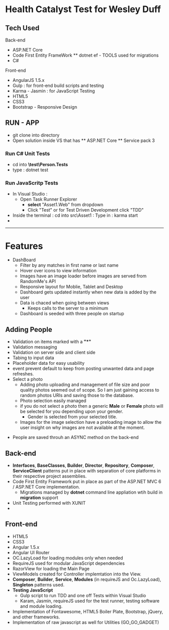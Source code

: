 # Health Catalyst Test for Wesley Duff

## Tech Used

Back-end
* ASP.NET Core
* Code First Entity FrameWork
** dotnet ef - TOOLS used for migrations
* C#

Front-end
* AngularJS 1.5.x
* Gulp : for front-end build scripts and testing
* Karma - Jasmin : for JavaScript Testing
* HTML5 
* CSS3
* Bootstrap - Responsive Design

## RUN - APP

* git clone into directory
* Open solution inside VS that has 
** ASP.NET Core 
** Service pack 3

### Run C# Unit Tests
* cd into __\test\Person.Tests__
* type : dotnet test

### Run JavaScritp Tests
* In Visual Studio : 
  - Open Task Runner Explorer
    - __select__ "Asset1.Web" from dropdown
    - Click "Test" or for Test Driven Development click "TDD"
* Inside the terminal : cd into src\Asset1 : Type in : karma start
* 
-----

# Features

* DashBoard
  - Filter by any matches in first name or last name
  - Hover over icons to view information
  - Images have an image loader before images are served from RandomMe's API
  - Responsive layout for Moblie, Tablet and Desktop
  - Dashboard gets updated instantly when new data is added by the user
  - Data is chaced when going between views
    - Keeps calls to the server to a minimum
  - Dashboard is seeded with three people on startup

## Adding People

* Validation on items marked with a __"*"__
* Validation messaging
* Validation on server side and client side
* Tabing to input data
* Placeholder data for easy usability
* event prevent default to keep from posting unwanted data and page refreshes.
* Select a photo
  - Adding photo uploading and management of file size and poor quality photos seemed out of scope. So I am just gaining access to random photos URIs and saving those to the database.
  - Photo selection easily managed
  - if you do not select a photo then a generic __Male__ or __Female__ photo will be selected for you depending upon your gender.
    - Gender is selected from your selected title.
  - Images for the image selection have a preloading image to allow the user insight on why images are not available at the moment.
- People are saved throuh an ASYNC method on the back-end

## Back-end

- __Interfaces__, __BaseClasses__, __Builder__, __Director__, __Repository__, __Composer__, __ServiceClient__ patterns put in place with separation of core platforms in their respective project assemblies.
- Code First Entity Framework put in place as part of the ASP.NET MVC 6 / ASP.NET Core implementation.
  - Migrations managed by __dotnet__ command line appliation wtih build in __migration__ support
- Unit Testing performed with XUNIT
- 
## Front-end 

- HTML5
- CSS3
- Angular 1.5.x
- Angular UI Router
- OC.LazyLoad for loading modules only when needed
- RequireJS used for modular JavaScript dependencies
- RazorView for loading the Main Page
- ViewModels created for Controller implemtation into the View.
- __Composer__, __Builder__, __Service__, __Modules__ (in requireJS and Oc.LazyLoad), __Singleton__ patterns used.
- __Testing JavaScript__
  - Gulp script to run TDD and one off Tests within Visual Studio
  - Karam, Jasmin, requireJS used for the test runner, testing software and module loading.
- Implementation of Fontawesome, HTML5 Boiler Plate, Bootstrap, jQuery, and other frameworks.
- Implementation of raw javascript as well for Utilities (GO_GO_GADGET)





